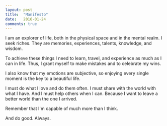 ```yaml
---
layout: post
title:  "Manifesto"
date:   2016-01-24
comments: true
---
```

I am an explorer of life, both in the physical space and in the mental realm. I seek riches. They are memories, experiences, talents, knowledge, and wisdom.

To achieve these things I need to learn, travel, and experience as much as I can in life. Thus, I grant myself to make mistakes and to celebrate my wins.
	
I also know that my emotions are subjective, so enjoying every single moment is the key to a beautiful life.

I must do what I love and do them often. I must share with the world with what I have. And I must help others when I can. Because I want to leave a better world than the one I arrived.

Remember that I'm capable of much more than I think.

And do good. Always.
